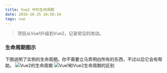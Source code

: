 ```yaml
---
title: Vue2 中的生命周期
date: 2016-10-25 16:56:34
tags: vue
---
```

>  项目从Vue1升级到Vue2，记录常见的改动。

### 生命周期图示

下图说明了实例的生命周期。你不需要立马弄明白所有的东西，不过以后它会有帮助。
![Vue2的生命周期](https://vuefe.cn/images/lifecycle.png)
![Vue1和Vue2生命周期的区别](https://cloud.githubusercontent.com/assets/12537013/17702060/f847b38a-63fe-11e6-9c29-38e58d46f036.png)



